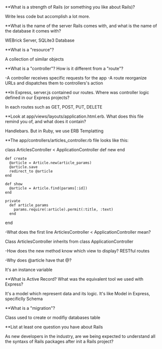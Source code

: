 **What is a strength of Rails (or something you like about Rails)?

Write less code but accomplish a lot more.

**What is the name of the server Rails comes with, and what is the name of the database it comes with?

WEBrick Server, SQLite3 Database

**What is a "resource"?

A collection of similar objects

**What is a "controller"? How is it different from a "route"?

-A controller receives specific requests for the app
-A route reorganize URLs and dispatches them to controllers's action

**In Express, server.js contained our routes. Where was controller logic defined in our Express projects?

In each routes such as GET, POST, PUT, DELETE

**Look at app/views/layouts/application.html.erb. What does this file remind you of, and what does it contain?

Handlebars. But in Ruby, we use ERB Templatting

**The app/controllers/articles_controller.rb file looks like this:

class ArticlesController < ApplicationController
    def new
    end

    def create
      @article = Article.new(article_params)
      @article.save
      redirect_to @article
    end

    def show
      @article = Article.find(params[:id])
    end

    private
      def article_params
        params.require(:article).permit(:title, :text)
      end
end

-What does the first line ArticlesController < ApplicationController mean?

Class ArticlesController inherits from class ApplicationController

-How does the new method know which view to display?
RESTful routes

-Why does @article have that @?

It's an instance variable

**What is Active Record? What was the equivalent tool we used with Express?

It's a model which represent data and its logic. 
It's like Model in Express, specificlly Schema

**What is a "migration"?

Class used to create or modifiy databases table

**List at least one question you have about Rails

As new developers in the industry, are we being expected to understand all the syntaxs of Rails packages after init a Rails project?


